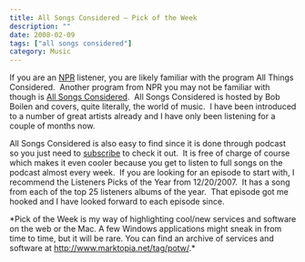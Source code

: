 ```yaml
---
title: All Songs Considered – Pick of the Week
description: ""
date: 2008-02-09
tags: ["all songs considered"]
category: Music
---
```



<p>If you are an <a href="https://web.archive.org/web/20131211165837/http://www.npr.org/">NPR</a> listener, you are likely familiar with the program All Things Considered.&nbsp; Another program from NPR you may not be familiar with though is <a href="https://web.archive.org/web/20131211165837/http://www.npr.org/templates/rundowns/rundown.php?prgId=37">All Songs Considered</a>.&nbsp; All Songs Considered is hosted by Bob Boilen and covers, quite literally, the world of music.&nbsp; I have been introduced to a number of great artists already and I have only been listening for a couple of months now.</p>

<p>All Songs Considered is also easy to find since it is done through podcast so you just need to <a href="https://web.archive.org/web/20131211165837/http://www.npr.org/rss/podcast/podcast_detail.php?siteId=4819413&amp;ps=mpm">subscribe</a> to check it out.&nbsp; It is free of charge of course which makes it even cooler because you get to listen to full songs on the podcast almost every week.&nbsp; If you are looking for an episode to start with, I recommend the Listeners Picks of the Year from 12/20/2007.&nbsp; It has a song from each of the top 25 listeners albums of the year.&nbsp; That episode got me hooked and I have looked forward to each episode since.</p>

<p>*Pick of the Week is my way of highlighting cool/new services and software on the web or the Mac. A few Windows applications might sneak in from time to time, but it will be rare. You can find an archive of services and software at <a href="https://web.archive.org/web/20131211165837/http://www.marktopia.net/tag/potw/">http://www.marktopia.net/tag/potw/</a>.*</p>
